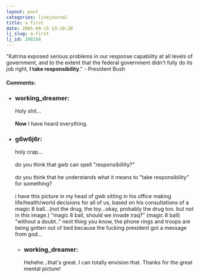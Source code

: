 ```yaml
---
layout: post
categories: livejournal
title: a first
date: 2005-09-15 13:10:20
lj_slug: a-first
lj_id: 208188
---
```

"Katrina exposed serious problems in our response capability at all levels of government, and to the extent that the federal government didn't fully do its job right, **I take responsibility**." - President Bush


<div id="comments"><h4>Comments:</h4><div class="lj-comments"><ul>
<li><h3>working_dreamer: </h3>
<a id="comment-493"></a>
<p>Holy shit...<br>
<br>
<b>Now</b> I have heard everything.</p>
</li>
<li><h3>g6w6j6r: </h3>
<a id="comment-494"></a>
<p>holy crap...<br>
<br>
do you think that gwb can spell "responsibiliity?"<br>
<br>
do you think that he understands what it means to "take responsibility" for something?<br>
<br>
i have this picture in my head of gwb sitting in his office making life/health/world decisions for all of us, based on his consultations of a magic 8 ball...(not the drug, the toy...okay, probably the drug too. but not in this image.) "magic 8 ball, should we invade iraq?" (magic 8 ball) "without a doubt.." next thing you know, the phone rings and troops are being gotten out of bed because the fucking president got a message from god...</p>
<ul>
<li><h3>working_dreamer: </h3>
<a id="comment-495"></a>
<p>Hehehe...that's great. I can totally envision that. Thanks for the great mental picture!</p>
</li>
</ul>
</li>
</ul></div></div>
